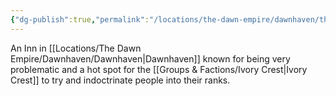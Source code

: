 ```yaml
---
{"dg-publish":true,"permalink":"/locations/the-dawn-empire/dawnhaven/the-silent-shade/","tags":["Discovered"],"updated":"2025-06-10T19:11:11.168+01:00"}
---
```


An Inn in [[Locations/The Dawn Empire/Dawnhaven/Dawnhaven\|Dawnhaven]] known for being very problematic and a hot spot for the [[Groups & Factions/Ivory Crest\|Ivory Crest]] to try and indoctrinate people into their ranks.  